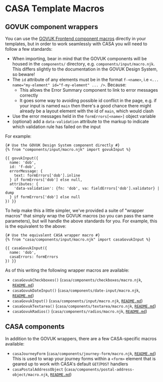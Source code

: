 # CASA Template Macros

## GOVUK component wrappers

You can use the [GOVUK Frontend component macros](https://design-system.service.gov.uk/components/) directly in your templates, but in order to work seamlessly with CASA you will need to follow a few standards:

* When importing, bear in mind that the GOVUK components will be housed in the `components/` directory, e.g. `components/input/macro.njk`. This differs slightly to the documentation in the GOVUK Design System, so beware!
* The `id` attribute of any elements must be in the format `f-<name>`, i.e `<... name="my-element" id="f-my-element" ... />`. Because:
  - This allows the Error Summary component to link to error messages correctly
  - It goes some way to avoiding possible id conflict in the page, e.g. if your input is named `main` then there's a good chance there might already be a layout element with the id of `main`, which would clash
* Use the error messages held in the `formErrors[<name>]` object variable
* (optional) add a `data-validation` attribute to the markup to indicate which validation rule has failed on the input

For example:

```nunjucks
{# Use the GOVUK Design System component directly #}
{% from "components/input/macro.njk" import govukInput %}

{{ govukInput({
  name: 'dob',
  id: 'f-dob',
  errorMessage: {
    text: formErrors['dob'].inline
  } if formErrors['dob'] else null,
  attributes: {
    'data-validation': {fn: 'dob', va: fieldErrors['dob'].validator} | dump
  } if formErrors['dob'] else null
}) }}
```

To help make this a little simpler, we've provided a suite of "wrapper macros" that simply wrap the GOVUK macros (so you can pass the same parameters), but will handle the above standards for you. For example, this is the equivalent to the above:

```nunjucks
{# Use the equivalent CASA wrapper macro #}
{% from "casa/components/input/macro.njk" import casaGovukInput %}

{{ casaGovukInput({
  name: 'dob',
  casaErrors: formErrors
}) }}
```

As of this writing the following wrapper macros are available:

* `casaGovukCheckboxes()` (`casa/components/checkboxes/macro.njk`, [`README.md`](../app/views/casa/components/checkboxes/README.md))
* `casaGovukDateInput()` (`casa/components/date-input/macro.njk`, [`README.md`](../app/views/casa/components/date-input/README.md))
* `casaGovukInput()` (`casa/components/input/macro.njk`, [`README.md`](../app/views/casa/components/input/README.md))
* `casaGovukTextarea()` (`casa/components/textarea/macro.njk`, [`README.md`](../app/views/casa/components/textarea/README.md))
* `casaGovukRadios()` (`casa/components/radios/macro.njk`, [`README.md`](../app/views/casa/components/radios/README.md))

## CASA components

In addition to the GOVUK wrappers, there are a few CASA-specific macros available:

* `casaJourneyForm` (`casa/components/journey-form/macro.njk`, [`README.md`](../app/views/casa/components/journey-form/README.md))<br/>
  This is used to wrap your journey forms within a `<form>` element that is geared up to work with CASA's default `GET`/`POST` handlers
* `casaPostalAddressObject` (`casa/components/postal-address-object/macro.njk`, [`README.md`](../app/views/casa/components/postal-address-object/README.md))
